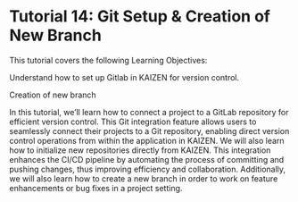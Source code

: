 # Tutorial 14: Git Setup & Creation of New Branch

This tutorial covers the following Learning Objectives:



Understand how to set up Gitlab in KAIZEN for version control.

Creation of new branch



In this tutorial, we’ll learn how to connect a project to a GitLab repository for efficient version control. This Git integration feature allows users to seamlessly connect their projects to a Git repository, enabling direct version control operations from within the application in KAIZEN. We will also learn how to initialize new repositories directly from KAIZEN. This integration enhances the CI/CD pipeline by automating the process of committing and pushing changes, thus improving efficiency and collaboration. Additionally, we will also learn how to create a new branch in order to work on feature enhancements or bug fixes in a project setting.

